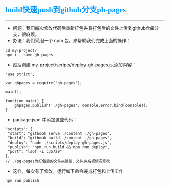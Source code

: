 ## <font color=#0099ff size=5 face="黑体">build快速push到github分支ph-pages</font>
----

* 问题：我们每次修改代码后重新打包并将打包后的文件上传到github仓库分支，很麻烦。
* 办法：我们采用一个 npm 包，来帮助我们完成上面的操作：

```
cd my-project/
npm i --save gh-pages
```
* 然后创建 my-project/scripts/deploy-gh-pages.js,添加内容：

```
'use strict';

var ghpages = require('gh-pages');

main();

function main() {
    ghpages.publish('./gh-pages', console.error.bind(console));
}
```

* package.json 中添加这些代码：

```
"scripts": {
 "start": "gitbook serve ./content ./gh-pages",
 "build": "gitbook build ./content ./gh-pages",
 "deploy": "node ./scripts/deploy-gh-pages.js",
 "publish": "npm run build && npm run deploy",
 "port": "lsof -i :35729"
},
// ./pg-pages为打包后的文件夹路径，文件夹名视情况修改
```

* 这样，每次有了修改，运行如下命令完成打包和上传工作

```
npm run publish
```